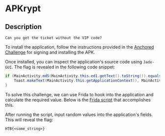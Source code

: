 # APKrypt

## Description

```
Can you get the ticket without the VIP code?
```

To install the application, follow the instructions provided in the [Anchored Challenge](../Anchored/Anchored.md) for signing and installing the APK.

Once installed, you can inspect the application's source code using `Jadx-GUI`. The flag is revealed in the following code snippet:

```java
if (MainActivity.md5(MainActivity.this.ed1.getText().toString()).equals("735c3628699822c4c1c09219f317a8e9")) {
    Toast.makeText(MainActivity.this.getApplicationContext(), MainActivity.decrypt("k+RLD5J86JRYnluaZLF3Zs/yJrVdVfGo1CQy5k0+tCZDJZTozBWPn2lExQYDHH1l"), 1).show();
}
```
To solve this challenge, we can use Frida to hook into the application and calculate the required value. Below is the [Frida script](hook.js) that accomplishes this.

After running the script, input random values into the application's fields. This will reveal the flag:

```
HTB{<some_string>}
```
<!-- HTB{3nj0y_y0ur_v1p_subscr1pt1on} -->